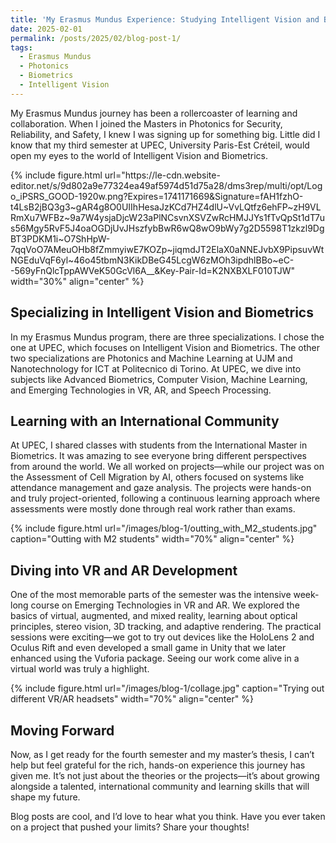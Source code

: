 ```yaml
---
title: 'My Erasmus Mundus Experience: Studying Intelligent Vision and Biometrics at UPEC'
date: 2025-02-01
permalink: /posts/2025/02/blog-post-1/
tags:
  - Erasmus Mundus
  - Photonics
  - Biometrics
  - Intelligent Vision
---
```


My Erasmus Mundus journey has been a rollercoaster of learning and collaboration. When I joined the Masters in Photonics for Security, Reliability, and Safety, I knew I was signing up for something big. Little did I know that my third semester at UPEC, University Paris-Est Créteil, would open my eyes to the world of Intelligent Vision and Biometrics.

<div class="row justify-content-center">
    <div class="col-sm-4">
        {% include figure.html 
            url="https://le-cdn.website-editor.net/s/9d802a9e77324ea49af5974d51d75a28/dms3rep/multi/opt/Logo_iPSRS_GOOD-1920w.png?Expires=1741171669&Signature=fAH1fzhO-t4LsB2jBQ3g3~gAR4g8O0UIIhHesaJzKCd7HZ4dlU~VvLQtfz6ehFP~zH9VLRmXu7WFBz~9a7W4ysjaDjcW23aPlNCsvnXSVZwRcHMJJYs1fTvQpSt1dT7us56Mgy5RvF5J4oaOGDjUvJHszfybBwR6wQ8wO9bWy7g2D5598T1zkzl9DgBT3PDKM1i~O7ShHpW-7qqVoO7AMeuOHb8fZmmyiwE7KOZp~jiqmdJT2ElaX0aNNEJvbX9PipsuvWtNGEduVqF6yl~46o45tbmN3KikDBeG45LcgW6zMOh3ipdhlBBo~eC--569yFnQlcTppAWVeK50GcVl6A__&Key-Pair-Id=K2NXBXLF010TJW" 
            width="30%" 
            align="center"
        %}
    </div>
</div>

Specializing in Intelligent Vision and Biometrics
------
In my Erasmus Mundus program, there are three specializations. I chose the one at UPEC, which focuses on Intelligent Vision and Biometrics. The other two specializations are Photonics and Machine Learning at UJM and Nanotechnology for ICT at Politecnico di Torino. At UPEC, we dive into subjects like Advanced Biometrics, Computer Vision, Machine Learning, and Emerging Technologies in VR, AR, and Speech Processing.


Learning with an International Community
------
At UPEC, I shared classes with students from the International Master in Biometrics. It was amazing to see everyone bring different perspectives from around the world. We all worked on projects—while our project was on the Assessment of Cell Migration by AI, others focused on systems like attendance management and gaze analysis. The projects were hands-on and truly project-oriented, following a continuous learning approach where assessments were mostly done through real work rather than exams.

<div class="row justify-content-center">
    <div class="col-sm-4">
        {% include figure.html 
            url="/images/blog-1/outting_with_M2_students.jpg" 
            caption="Outting with M2 students" 
            width="70%" 
            align="center"
        %}
    </div>
</div>

Diving into VR and AR Development
------
One of the most memorable parts of the semester was the intensive week-long course on Emerging Technologies in VR and AR. We explored the basics of virtual, augmented, and mixed reality, learning about optical principles, stereo vision, 3D tracking, and adaptive rendering. The practical sessions were exciting—we got to try out devices like the HoloLens 2 and Oculus Rift and even developed a small game in Unity that we later enhanced using the Vuforia package. Seeing our work come alive in a virtual world was truly a highlight.

<div class="row justify-content-center">
    <div class="col-sm-4">
        {% include figure.html 
            url="/images/blog-1/collage.jpg" 
            caption="Trying out different VR/AR headsets" 
            width="70%" 
            align="center"
        %}
    </div>
</div>

Moving Forward
------
Now, as I get ready for the fourth semester and my master’s thesis, I can’t help but feel grateful for the rich, hands-on experience this journey has given me. It’s not just about the theories or the projects—it’s about growing alongside a talented, international community and learning skills that will shape my future.

Blog posts are cool, and I’d love to hear what you think. Have you ever taken on a project that pushed your limits? Share your thoughts!

